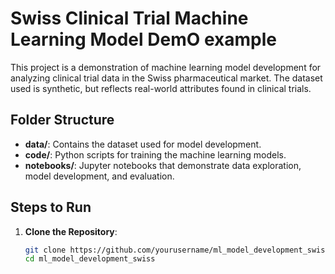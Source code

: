 # Swiss Clinical Trial Machine Learning Model DemO example

This project is a demonstration of machine learning model development for analyzing clinical trial data in the Swiss pharmaceutical market. The dataset used is synthetic, but reflects real-world attributes found in clinical trials.

## Folder Structure

- **data/**: Contains the dataset used for model development.
- **code/**: Python scripts for training the machine learning models.
- **notebooks/**: Jupyter notebooks that demonstrate data exploration, model development, and evaluation.

## Steps to Run

1. **Clone the Repository**:
   ```bash
   git clone https://github.com/yourusername/ml_model_development_swiss.git
   cd ml_model_development_swiss

